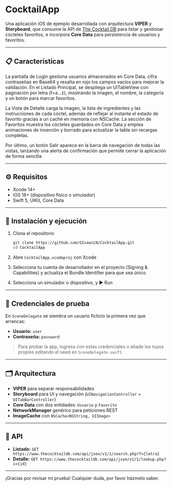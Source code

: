 # CocktailApp

Una aplicación iOS de ejemplo desarrollada con arquitectura **VIPER** y **Storyboard**, que consume la API de [The Cocktail DB](https://www.thecocktaildb.com) para listar y gestionar cócteles favoritos, e incorpora **Core Data** para persistencia de usuarios y favoritos.

---

## 📋 Características
La pantalla de Login gestiona usuarios almacenados en Core Data, cifra contraseñas en Base64 y resalta en rojo los campos vacíos para mejorar la validación. En el Listado Principal, se despliega un UITableView con paginación por letra (f=a…z), mostrando la imagen, el nombre, la categoría y un botón para marcar favoritos.

La Vista de Detalle carga la imagen, la lista de ingredientes y las instrucciones de cada cóctel, además de reflejar al instante el estado de favorito gracias a un caché en memoria con NSCache. La sección de Favoritos muestra los cócteles guardados en Core Data y emplea animaciones de inserción y borrado para actualizar la tabla sin recargas completas.

Por último, un botón Salir aparece en la barra de navegación de todas las vistas, lanzando una alerta de confirmación que permite cerrar la aplicación de forma sencilla

---

## ⚙️ Requisitos

* Xcode 14+
* iOS 18+ (dispositivo físico o simulador)
* Swift 5, UIKit, Core Data

---

## 🚀 Instalación y ejecución

1. Clona el repositorio

   ```bash
   git clone https://github.com/GIsaacLN/CocktailApp.git
   cd CocktailApp
   ```
2. Abre `CocktailApp.xcodeproj` con Xcode
3. Selecciona tu cuenta de desarrollador en el proyecto (Signing & Capabilities) y actualiza el Bundle Identifier para que sea único
4. Selecciona un simulador o dispositivo, y ▶️ Run

---

## 🔑 Credenciales de prueba

En `SceneDelegate` se siembra un usuario ficticio la primera vez que arrancas:

* **Usuario:** `user`
* **Contraseña:** `password`

> Para probar la app, ingresa con estas credenciales o añade los tuyos propios editando el seed en `SceneDelegate.swift`.

---

## 🗂️ Arquitectura

* **VIPER** para separar responsabilidades
* **Storyboard** para UI y navegación (`UINavigationController` + `UITabBarController`)
* **Core Data** con dos entidades: `Usuario` y `Favorito`
* **NetworkManager** genérico para peticiones REST
* **ImageCache** con `NSCache<NSString, UIImage>`

---

## 📡 API

* **Listado:**
  `GET https://www.thecocktaildb.com/api/json/v1/1/search.php?f={letra}`
* **Detalle:**
  `GET https://www.thecocktaildb.com/api/json/v1/1/lookup.php?i={id}`

---

¡Gracias por revisar mi prueba! Cualquier duda, por favor házmelo saber.
